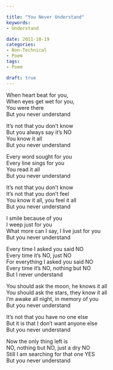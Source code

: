 ```yaml
---

title: "You Never Understand"
keywords:
- Understand

date: 2011-10-19
categories:
- Non-Technical
- Poem
tags:
- Poem

draft: true
---
```


When heart beat for you,   
When eyes get wet for you,   
You were there   
But you never understand   

It’s not that you don’t know   
But you always say it’s NO   
You know it all   
But you never understand   
 
Every word sought for you   
Every line sings for you   
You read it all   
But you never understand   

It’s not that you don’t know   
It’s not that you don’t feel   
You know it all, you feel it all   
But you never understand   

I smile because of you    
I weep just for you   
What more can I say, I live just for you   
But you never understand   

Every time I asked you said NO   
Every time it’s NO, just NO   
For everything I asked you said NO   
Every time it’s NO, nothing but NO   
But I never understand   

You should ask the moon, he knows it all   
You should ask the stars, they know it all   
I’m awake all night, in memory of you   
But you never understand   

It’s not that you have no one else   
But it is that I don’t want anyone else   
But you never understand   

Now the only thing left is   
NO, nothing but NO, just a dry NO   
Still I am searching for that one YES   
But you never understand   